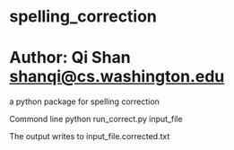 # spelling_correction
# Author: Qi Shan <shanqi@cs.washington.edu>
a python package for spelling correction

Commond line
python run_correct.py input_file

The output writes to input_file.corrected.txt
